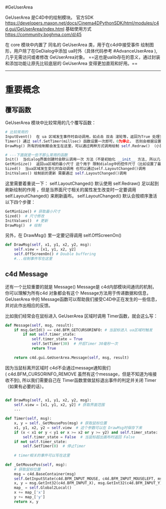 #GeUserArea

GeUserArea 是C4D中的绘制模块。
官方SDK https://developers.maxon.net/docs/Cinema4DPythonSDK/html/modules/c4d.gui/GeUserArea/index.html
基础使用方式 https://community.boghma.com/d/45

在 core 模块中内置了 同名的 GeUserArea 类，用于在c4d中接受事件 绘制图形，用户除了在GeDialog中添加 ua时外（具体代码参考 #AdvanceUserArea ), 几乎无需访问或者修改 GeUserArea对象。
==这也是ualib存在的意义，通过封装和添加功能让原先比较底层的 GeUserArea 变得更加直观和好用。==

----
# 重要概念

## 覆写函数
GeUserArea 模块中比较常用的几个覆写函数： 
```python
# 比较常用的
InputEvent()  在 ua 区域发生事件时自动调用，如点击 双击 滚轮等，返回为True 处理当前事件， 返回为False时会忽略当前事件
Timer() 通过 self.SetTimer(millsec) 函数设置一次即可，0为停止， 否则会根据设置的毫秒固定周期调用一次 Timer 函数， 默认为0
DrawMsg() 所有的绘制都会发生在这里，可以通过两种方式调用绘制 self.Redraw() （小更新） 或者 self.LayoutChanged() （大更新）

# ---下面就是一些不那么常用的函数
Init()  当dialog界面创建时会默认调用一次 方法（不是初始化 __init__ 方法, 所以几乎用不到）
GetMinSize()  返回ua区域的最小尺寸 这个用于 限制dialog中的控件尺寸（比如设置了最小尺寸 scroll group才会起效果），需要通过 self.LayoutChanged() 调用
Sized()  当ua区域发生变化时自动调用 也可以通过self.LayoutChanged()调用
InitValues() 绘制前的更新 需要通过 self.LayoutChanged()调用

```

这里需要着重说一下： self.LayoutChanged() 
默认使用 self.Redraw() 足以起到刷新绘制的作用 ，但是当界面尺寸相关的属性发生改变时一定要调用 self.LayoutChanged() 来刷新画布。
self.LayoutChanged() 默认会按顺序激活以下四个步骤：
```Python
GetMinSize() # 获取最小尺寸
Sized()  # 尺寸修改
InitValues()  # 更新
DrawMsg()  # 绘制
```
另外，在 DrawMsg() 里一定要记得调用 self.OffScreenOn() 
```python
def DrawMsg(self, x1, y1, x2, y2, msg):
	self.view = [x1, y1, x2, y2]
	self.OffScreenOn() # Double buffering
	#...绘制事件写在这里
```

## c4d Message
还有一个比较重要的就是 Message()
Message是 c4d内部模块间通讯的机制，你可以理解为所有c4d 对象都会有这个 Message方法用于传递数据和信息，
GeUserArea 中的 Message函数可以帮助我们接受C4D中正在发生的一些信息，并对此作出相应的反馈。

比如我们经常会在鼠标进入 GeUserArea 区域时调用 Timer函数，就会这么写：
```python
def Message(self, msg, result):
	if msg.GetId() == c4d.BFM_GETCURSORINFO: # 当鼠标进入 ua区域时触发
		if not self.timer_state:
			self.timer_state = True
			self.SetTimer(30)  # 开启Timer 30毫秒一次
			return True
			
	return c4d.gui.GeUserArea.Message(self, msg, result)
```

因为当鼠标离开区域时 c4d不会通过message通知我们( c4d.BFM_CURSORINFO_REMOVE 虽然有这个message，但是不知道为啥接收不到), 所以我们需要自己在 Timer函数里做鼠标退出事件的判定并关闭 Timer（如果有必要的话）。
```python

def DrawMsg(self, x1, y1, x2, y2, msg):
    self.view = [x1, y1, x2, y2] # 获取界面范围
    ...
    
def Timer(self, msg):
	x, y = self._GetMousePos(msg) # 获取鼠标位置
	x1, y1, x2, y2 = self.view  # 这个参数可以在 DrawMsg时保存下来
	if (x < x1 or y < y1 or x >= x2 or y >= y2) and self.timer_state:
		self.timer_state = False  # 当鼠标超出画布时返回 False
	if not self.timer_state:
		self.SetTimer(0)  # 停止Timer
		
	# timer相关的事件可以写在这里
		
def _GetMousePos(self, msg): 
	# 获取鼠标位置
	msg = c4d.BaseContainer(msg)
	self.GetInputState(c4d.BFM_INPUT_MOUSE, c4d.BFM_INPUT_MOUSELEFT, msg)
	x, y = msg.GetInt32(c4d.BFM_INPUT_X), msg.GetInt32(c4d.BFM_INPUT_Y)
	map_ = self.Global2Local()
	x += map_['x']
	y += map_['y']
	return x, y

```

